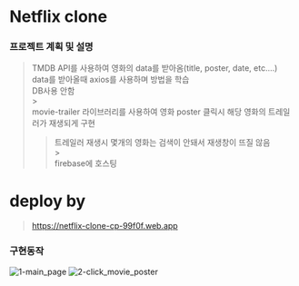# Netflix clone

### 프로젝트 계획 및 설명

> TMDB API를 사용하여 영화의 data를 받아옴(title, poster, date, etc....)<br/>
> data를 받아올때 axios를 사용하며 방법을 학습<br/>
> DB사용 안함<br/> ><br/>
> movie-trailer 라이브러리를 사용하여 영화 poster 클릭시 해당 영화의 트레일러가 재생되게 구현<br/>
>
> > 트레일러 재생시 몇개의 영화는 검색이 안돼서 재생창이 뜨질 않음<br/> ><br/>
> > firebase에 호스팅<br/>

# deploy by

> https://netflix-clone-cp-99f0f.web.app

### 구현동작

![1-main_page](./README_IMAGE/1-main_page.png)
![2-click_movie_poster](./README_IMAGE/2-click_movie_poster.png)
